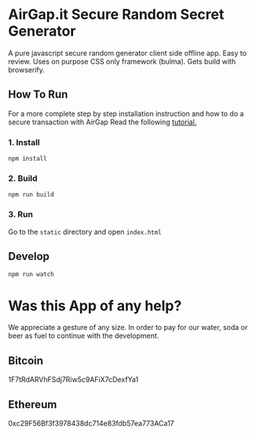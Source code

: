 # AirGap.it Secure Random Secret Generator

A pure javascript secure random generator client side offline app. Easy to review. Uses on purpose CSS only framework (bulma). Gets build with browserify.

## How To Run

For a more complete step by step installation instruction and how to do a secure transaction with AirGap Read the following [tutorial.](https://airgap.it/how-to-create-a-complete-transaction-with-airgap-tutorial/)

### 1. Install
`npm install`

### 2. Build
`npm run build`

### 3. Run
Go to the `static` directory and open `index.html`

## Develop
`npm run watch`

# Was this App of any help?

We appreciate a gesture of any size. In order to pay for our water, soda or beer as fuel to continue with the development.

## Bitcoin

1F7tRdARVhFSdj7Riw5c9AFiX7cDexfYa1

## Ethereum

0xc29F56Bf3f3978438dc714e83fdb57ea773ACa17
